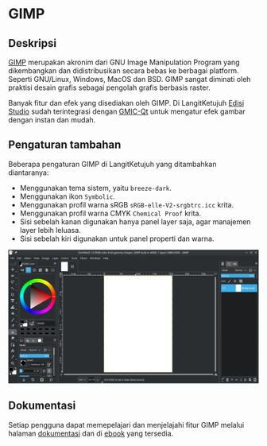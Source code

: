 # GIMP

## Deskripsi

[GIMP](https://www.gimp.org/) merupakan akronim dari GNU Image Manipulation Program yang dikembangkan dan didistribusikan secara bebas ke berbagai platform. Seperti GNU/Linux, Windows, MacOS dan BSD. GIMP sangat diminati oleh praktisi desain grafis sebagai pengolah grafis berbasis raster.

Banyak fitur dan efek yang disediakan oleh GIMP. Di LangitKetujuh [Edisi Studio](../../perbandingan/edisi.md#studio) sudah terintegrasi dengan [GMIC-Qt](gmic-qt.md) untuk mengatur efek gambar dengan instan dan mudah.

## Pengaturan tambahan

Beberapa pengaturan GIMP di LangitKetujuh yang ditambahkan diantaranya:

- Menggunakan tema sistem, yaitu `breeze-dark`.
- Menggunakan ikon `Symbolic`.
- Menggunakan profil warna sRGB `sRGB-elle-V2-srgbtrc.icc` krita.
- Menggunakan profil warna CMYK `Chemical Proof` krita.
- Sisi sebelah kanan digunakan hanya panel layer saja, agar manajemen layer lebih leluasa.
- Sisi sebelah kiri digunakan untuk panel properti dan warna.

![GIMP LangitKetujuh OS](../../media/image/gimp-langitketujuh-id-2.webp)

## Dokumentasi

Setiap pengguna dapat memepelajari dan menjelajahi fitur GIMP melalui halaman [dokumentasi](https://www.gimp.org/docs/) dan di [ebook](https://www.gimp.org/books/) yang tersedia.
